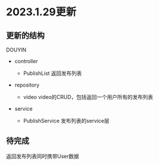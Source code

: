 # 2023.1.29更新
## 更新的结构

DOUYIN
- controller
    - PublishList 返回发布列表

- repository
    - video video的CRUD，包括返回一个用户所有的发布列表

- service
    - PublishService 发布列表的service层

## 待完成
返回发布列表同时携带User数据
